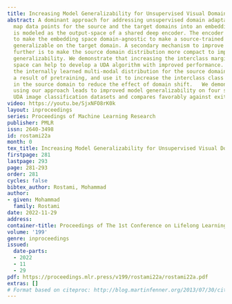 ```yaml
---
title: Increasing Model Generalizability for Unsupervised Visual Domain Adaptation
abstract: A dominant approach for addressing unsupervised domain adaptation is to
  map data points for the source and the target domains into an embedding space which
  is modeled as the output-space of a shared deep encoder. The encoder is trained
  to make the embedding space domain-agnostic to make a source-trained classifier
  generalizable on the target domain. A secondary mechanism to improve UDA performance
  further is to make the source domain distribution more compact to improve model
  generalizability. We demonstrate that increasing the interclass margins in the embedding
  space can help to develop a UDA algorithm with improved performance. We estimate
  the internally learned multi-modal distribution for the source domain, learned as
  a result of pretraining, and use it to increase the interclass class separation
  in the source domain to reduce the effect of domain shift.   We demonstrate that
  using our approach leads to improved model generalizability on four standard benchmark
  UDA image classification datasets and compares favorably against exiting methods.
video: https://youtu.be/SjxNFO8rK0k
layout: inproceedings
series: Proceedings of Machine Learning Research
publisher: PMLR
issn: 2640-3498
id: rostami22a
month: 0
tex_title: Increasing Model Generalizability for Unsupervised Visual Domain Adaptation
firstpage: 281
lastpage: 293
page: 281-293
order: 281
cycles: false
bibtex_author: Rostami, Mohammad
author:
- given: Mohammad
  family: Rostami
date: 2022-11-29
address:
container-title: Proceedings of The 1st Conference on Lifelong Learning Agents
volume: '199'
genre: inproceedings
issued:
  date-parts:
  - 2022
  - 11
  - 29
pdf: https://proceedings.mlr.press/v199/rostami22a/rostami22a.pdf
extras: []
# Format based on citeproc: http://blog.martinfenner.org/2013/07/30/citeproc-yaml-for-bibliographies/
---
```

